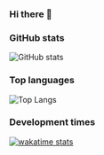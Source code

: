 ### Hi there 👋

<!--
**hwisaac/hwisaac** is a ✨ _special_ ✨ repository because its `README.md` (this file) appears on your GitHub profile.

Here are some ideas to get you started:

- 🔭 I’m currently working on ...
- 🌱 I’m currently learning ...
- 👯 I’m looking to collaborate on ...
- 🤔 I’m looking for help with ...
- 💬 Ask me about ...
- 📫 How to reach me: ...
- 😄 Pronouns: ...
- ⚡ Fun fact: ...
-->
<h3>GitHub stats</h3>

![GitHub stats](https://github-readme-stats.vercel.app/api?username=hwisaac&show_icons=true&theme=swift)

<h3>Top languages</h3>

![Top Langs](https://github-readme-stats.vercel.app/api/top-langs/?username=hwisaac&layout=compact&card_width=444&langs_count=8&theme=swift&hide=html,tex)

<h3>Development times</h3>

[![wakatime stats](https://github-readme-stats.vercel.app/api/wakatime?username=hwisaac&layout=compact&theme=swift)](https://github.com/anuraghazra/github-readme-stats)

